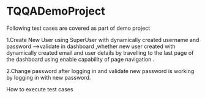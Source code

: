 # TQQADemoProject

Following test cases are covered as part of demo project 

1.Create New User using SuperUser with dynamically created username and password -->validate in dashboard ,whether new user created with dynamically created email and user details by travelling to the last page of the dashboard using enable capability of page navigation .

2.Change password after logging in and validate new password is working by logging in with new password.

How to execute test cases



